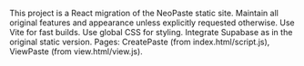 <!-- Use this file to provide workspace-specific custom instructions to Copilot. For more details, visit https://code.visualstudio.com/docs/copilot/copilot-customization#_use-a-githubcopilotinstructionsmd-file -->

This project is a React migration of the NeoPaste static site. Maintain all original features and appearance unless explicitly requested otherwise. Use Vite for fast builds. Use global CSS for styling. Integrate Supabase as in the original static version. Pages: CreatePaste (from index.html/script.js), ViewPaste (from view.html/view.js).
